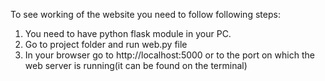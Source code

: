 To see working of the website you need to follow following steps:
1) You need to have python flask module in your PC.
2) Go to project folder and run web.py file
3) In your browser go to http://localhost:5000 or to the port on which the web server is running(it can be found on the terminal)


